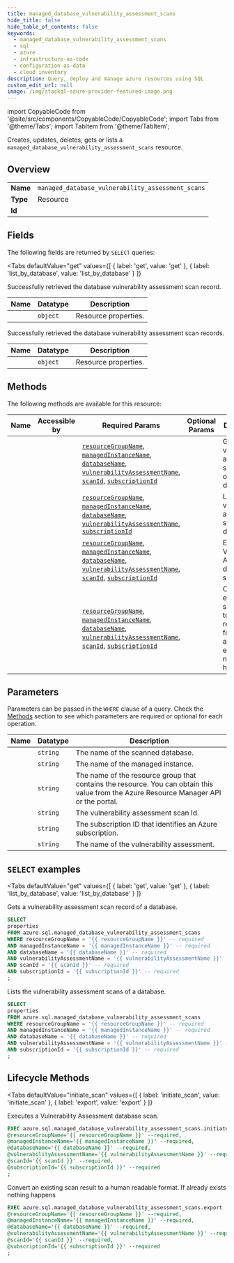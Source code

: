 ```yaml
--- 
title: managed_database_vulnerability_assessment_scans
hide_title: false
hide_table_of_contents: false
keywords:
  - managed_database_vulnerability_assessment_scans
  - sql
  - azure
  - infrastructure-as-code
  - configuration-as-data
  - cloud inventory
description: Query, deploy and manage azure resources using SQL
custom_edit_url: null
image: /img/stackql-azure-provider-featured-image.png
---
```


import CopyableCode from '@site/src/components/CopyableCode/CopyableCode';
import Tabs from '@theme/Tabs';
import TabItem from '@theme/TabItem';

Creates, updates, deletes, gets or lists a <code>managed_database_vulnerability_assessment_scans</code> resource.

## Overview
<table><tbody>
<tr><td><b>Name</b></td><td><code>managed_database_vulnerability_assessment_scans</code></td></tr>
<tr><td><b>Type</b></td><td>Resource</td></tr>
<tr><td><b>Id</b></td><td><CopyableCode code="azure.sql.managed_database_vulnerability_assessment_scans" /></td></tr>
</tbody></table>

## Fields

The following fields are returned by `SELECT` queries:

<Tabs
    defaultValue="get"
    values={[
        { label: 'get', value: 'get' },
        { label: 'list_by_database', value: 'list_by_database' }
    ]}
>
<TabItem value="get">

Successfully retrieved the database vulnerability assessment scan record.

<table>
<thead>
    <tr>
    <th>Name</th>
    <th>Datatype</th>
    <th>Description</th>
    </tr>
</thead>
<tbody>
<tr>
    <td><CopyableCode code="properties" /></td>
    <td><code>object</code></td>
    <td>Resource properties.</td>
</tr>
</tbody>
</table>
</TabItem>
<TabItem value="list_by_database">

Successfully retrieved the database vulnerability assessment scan records.

<table>
<thead>
    <tr>
    <th>Name</th>
    <th>Datatype</th>
    <th>Description</th>
    </tr>
</thead>
<tbody>
<tr>
    <td><CopyableCode code="properties" /></td>
    <td><code>object</code></td>
    <td>Resource properties.</td>
</tr>
</tbody>
</table>
</TabItem>
</Tabs>

## Methods

The following methods are available for this resource:

<table>
<thead>
    <tr>
    <th>Name</th>
    <th>Accessible by</th>
    <th>Required Params</th>
    <th>Optional Params</th>
    <th>Description</th>
    </tr>
</thead>
<tbody>
<tr>
    <td><a href="#get"><CopyableCode code="get" /></a></td>
    <td><CopyableCode code="select" /></td>
    <td><a href="#parameter-resourceGroupName"><code>resourceGroupName</code></a>, <a href="#parameter-managedInstanceName"><code>managedInstanceName</code></a>, <a href="#parameter-databaseName"><code>databaseName</code></a>, <a href="#parameter-vulnerabilityAssessmentName"><code>vulnerabilityAssessmentName</code></a>, <a href="#parameter-scanId"><code>scanId</code></a>, <a href="#parameter-subscriptionId"><code>subscriptionId</code></a></td>
    <td></td>
    <td>Gets a vulnerability assessment scan record of a database.</td>
</tr>
<tr>
    <td><a href="#list_by_database"><CopyableCode code="list_by_database" /></a></td>
    <td><CopyableCode code="select" /></td>
    <td><a href="#parameter-resourceGroupName"><code>resourceGroupName</code></a>, <a href="#parameter-managedInstanceName"><code>managedInstanceName</code></a>, <a href="#parameter-databaseName"><code>databaseName</code></a>, <a href="#parameter-vulnerabilityAssessmentName"><code>vulnerabilityAssessmentName</code></a>, <a href="#parameter-subscriptionId"><code>subscriptionId</code></a></td>
    <td></td>
    <td>Lists the vulnerability assessment scans of a database.</td>
</tr>
<tr>
    <td><a href="#initiate_scan"><CopyableCode code="initiate_scan" /></a></td>
    <td><CopyableCode code="exec" /></td>
    <td><a href="#parameter-resourceGroupName"><code>resourceGroupName</code></a>, <a href="#parameter-managedInstanceName"><code>managedInstanceName</code></a>, <a href="#parameter-databaseName"><code>databaseName</code></a>, <a href="#parameter-vulnerabilityAssessmentName"><code>vulnerabilityAssessmentName</code></a>, <a href="#parameter-scanId"><code>scanId</code></a>, <a href="#parameter-subscriptionId"><code>subscriptionId</code></a></td>
    <td></td>
    <td>Executes a Vulnerability Assessment database scan.</td>
</tr>
<tr>
    <td><a href="#export"><CopyableCode code="export" /></a></td>
    <td><CopyableCode code="exec" /></td>
    <td><a href="#parameter-resourceGroupName"><code>resourceGroupName</code></a>, <a href="#parameter-managedInstanceName"><code>managedInstanceName</code></a>, <a href="#parameter-databaseName"><code>databaseName</code></a>, <a href="#parameter-vulnerabilityAssessmentName"><code>vulnerabilityAssessmentName</code></a>, <a href="#parameter-scanId"><code>scanId</code></a>, <a href="#parameter-subscriptionId"><code>subscriptionId</code></a></td>
    <td></td>
    <td>Convert an existing scan result to a human readable format. If already exists nothing happens</td>
</tr>
</tbody>
</table>

## Parameters

Parameters can be passed in the `WHERE` clause of a query. Check the [Methods](#methods) section to see which parameters are required or optional for each operation.

<table>
<thead>
    <tr>
    <th>Name</th>
    <th>Datatype</th>
    <th>Description</th>
    </tr>
</thead>
<tbody>
<tr id="parameter-databaseName">
    <td><CopyableCode code="databaseName" /></td>
    <td><code>string</code></td>
    <td>The name of the scanned database.</td>
</tr>
<tr id="parameter-managedInstanceName">
    <td><CopyableCode code="managedInstanceName" /></td>
    <td><code>string</code></td>
    <td>The name of the managed instance.</td>
</tr>
<tr id="parameter-resourceGroupName">
    <td><CopyableCode code="resourceGroupName" /></td>
    <td><code>string</code></td>
    <td>The name of the resource group that contains the resource. You can obtain this value from the Azure Resource Manager API or the portal.</td>
</tr>
<tr id="parameter-scanId">
    <td><CopyableCode code="scanId" /></td>
    <td><code>string</code></td>
    <td>The vulnerability assessment scan Id.</td>
</tr>
<tr id="parameter-subscriptionId">
    <td><CopyableCode code="subscriptionId" /></td>
    <td><code>string</code></td>
    <td>The subscription ID that identifies an Azure subscription.</td>
</tr>
<tr id="parameter-vulnerabilityAssessmentName">
    <td><CopyableCode code="vulnerabilityAssessmentName" /></td>
    <td><code>string</code></td>
    <td>The name of the vulnerability assessment.</td>
</tr>
</tbody>
</table>

## `SELECT` examples

<Tabs
    defaultValue="get"
    values={[
        { label: 'get', value: 'get' },
        { label: 'list_by_database', value: 'list_by_database' }
    ]}
>
<TabItem value="get">

Gets a vulnerability assessment scan record of a database.

```sql
SELECT
properties
FROM azure.sql.managed_database_vulnerability_assessment_scans
WHERE resourceGroupName = '{{ resourceGroupName }}' -- required
AND managedInstanceName = '{{ managedInstanceName }}' -- required
AND databaseName = '{{ databaseName }}' -- required
AND vulnerabilityAssessmentName = '{{ vulnerabilityAssessmentName }}' -- required
AND scanId = '{{ scanId }}' -- required
AND subscriptionId = '{{ subscriptionId }}' -- required
;
```
</TabItem>
<TabItem value="list_by_database">

Lists the vulnerability assessment scans of a database.

```sql
SELECT
properties
FROM azure.sql.managed_database_vulnerability_assessment_scans
WHERE resourceGroupName = '{{ resourceGroupName }}' -- required
AND managedInstanceName = '{{ managedInstanceName }}' -- required
AND databaseName = '{{ databaseName }}' -- required
AND vulnerabilityAssessmentName = '{{ vulnerabilityAssessmentName }}' -- required
AND subscriptionId = '{{ subscriptionId }}' -- required
;
```
</TabItem>
</Tabs>


## Lifecycle Methods

<Tabs
    defaultValue="initiate_scan"
    values={[
        { label: 'initiate_scan', value: 'initiate_scan' },
        { label: 'export', value: 'export' }
    ]}
>
<TabItem value="initiate_scan">

Executes a Vulnerability Assessment database scan.

```sql
EXEC azure.sql.managed_database_vulnerability_assessment_scans.initiate_scan 
@resourceGroupName='{{ resourceGroupName }}' --required, 
@managedInstanceName='{{ managedInstanceName }}' --required, 
@databaseName='{{ databaseName }}' --required, 
@vulnerabilityAssessmentName='{{ vulnerabilityAssessmentName }}' --required, 
@scanId='{{ scanId }}' --required, 
@subscriptionId='{{ subscriptionId }}' --required
;
```
</TabItem>
<TabItem value="export">

Convert an existing scan result to a human readable format. If already exists nothing happens

```sql
EXEC azure.sql.managed_database_vulnerability_assessment_scans.export 
@resourceGroupName='{{ resourceGroupName }}' --required, 
@managedInstanceName='{{ managedInstanceName }}' --required, 
@databaseName='{{ databaseName }}' --required, 
@vulnerabilityAssessmentName='{{ vulnerabilityAssessmentName }}' --required, 
@scanId='{{ scanId }}' --required, 
@subscriptionId='{{ subscriptionId }}' --required
;
```
</TabItem>
</Tabs>
